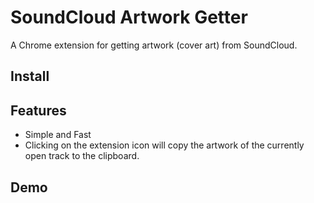 # SoundCloud Artwork Getter

A Chrome extension for getting artwork (cover art) from SoundCloud.

## Install

## Features

- Simple and Fast
- Clicking on the extension icon will copy the artwork of the currently open track to the clipboard.

## Demo
